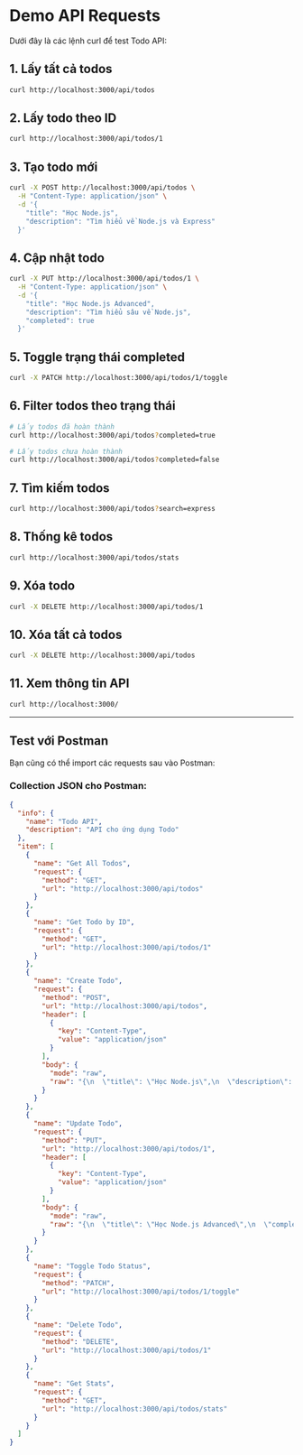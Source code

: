 # Demo API Requests

Dưới đây là các lệnh curl để test Todo API:

## 1. Lấy tất cả todos

```bash
curl http://localhost:3000/api/todos
```

## 2. Lấy todo theo ID

```bash
curl http://localhost:3000/api/todos/1
```

## 3. Tạo todo mới

```bash
curl -X POST http://localhost:3000/api/todos \
  -H "Content-Type: application/json" \
  -d '{
    "title": "Học Node.js",
    "description": "Tìm hiểu về Node.js và Express"
  }'
```

## 4. Cập nhật todo

```bash
curl -X PUT http://localhost:3000/api/todos/1 \
  -H "Content-Type: application/json" \
  -d '{
    "title": "Học Node.js Advanced",
    "description": "Tìm hiểu sâu về Node.js",
    "completed": true
  }'
```

## 5. Toggle trạng thái completed

```bash
curl -X PATCH http://localhost:3000/api/todos/1/toggle
```

## 6. Filter todos theo trạng thái

```bash
# Lấy todos đã hoàn thành
curl http://localhost:3000/api/todos?completed=true

# Lấy todos chưa hoàn thành
curl http://localhost:3000/api/todos?completed=false
```

## 7. Tìm kiếm todos

```bash
curl http://localhost:3000/api/todos?search=express
```

## 8. Thống kê todos

```bash
curl http://localhost:3000/api/todos/stats
```

## 9. Xóa todo

```bash
curl -X DELETE http://localhost:3000/api/todos/1
```

## 10. Xóa tất cả todos

```bash
curl -X DELETE http://localhost:3000/api/todos
```

## 11. Xem thông tin API

```bash
curl http://localhost:3000/
```

---

## Test với Postman

Bạn cũng có thể import các requests sau vào Postman:

### Collection JSON cho Postman:

```json
{
  "info": {
    "name": "Todo API",
    "description": "API cho ứng dụng Todo"
  },
  "item": [
    {
      "name": "Get All Todos",
      "request": {
        "method": "GET",
        "url": "http://localhost:3000/api/todos"
      }
    },
    {
      "name": "Get Todo by ID",
      "request": {
        "method": "GET",
        "url": "http://localhost:3000/api/todos/1"
      }
    },
    {
      "name": "Create Todo",
      "request": {
        "method": "POST",
        "url": "http://localhost:3000/api/todos",
        "header": [
          {
            "key": "Content-Type",
            "value": "application/json"
          }
        ],
        "body": {
          "mode": "raw",
          "raw": "{\n  \"title\": \"Học Node.js\",\n  \"description\": \"Tìm hiểu về Node.js\"\n}"
        }
      }
    },
    {
      "name": "Update Todo",
      "request": {
        "method": "PUT",
        "url": "http://localhost:3000/api/todos/1",
        "header": [
          {
            "key": "Content-Type",
            "value": "application/json"
          }
        ],
        "body": {
          "mode": "raw",
          "raw": "{\n  \"title\": \"Học Node.js Advanced\",\n  \"completed\": true\n}"
        }
      }
    },
    {
      "name": "Toggle Todo Status",
      "request": {
        "method": "PATCH",
        "url": "http://localhost:3000/api/todos/1/toggle"
      }
    },
    {
      "name": "Delete Todo",
      "request": {
        "method": "DELETE",
        "url": "http://localhost:3000/api/todos/1"
      }
    },
    {
      "name": "Get Stats",
      "request": {
        "method": "GET",
        "url": "http://localhost:3000/api/todos/stats"
      }
    }
  ]
}
```
